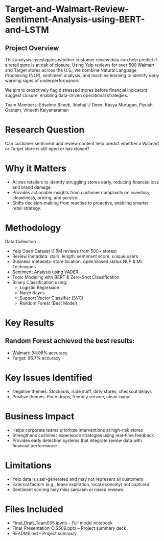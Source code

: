 # Target-and-Walmart-Review-Sentiment-Analysis-using-BERT-and-LSTM
## Project Overview
This analysis investigates whether customer review data can help predict if a retail store is at risk of closure. Using Yelp reviews for over 500 Walmart and Target stores across the U.S., we combine Natural Language Processing (NLP), sentiment analysis, and machine learning to identify early warning signs of underperformance.

We aim to proactively flag distressed stores before financial indicators suggest closure, enabling data-driven operational strategies.

Team Members: Edselmo Biondi, Ibtehaj U Deen, Kavya Murugan, Piyush Gautam, Vineeth Kalyanaraman

# Research Question
Can customer sentiment and review content help predict whether a Walmart or Target store is still open or has closed?

# Why it Matters
- Allows retailers to identify struggling stores early, reducing financial loss and brand damage.
- Provides actionable insights from customer complaints on inventory, cleanliness, pricing, and service.
- Shifts decision-making from reactive to proactive, enabling smarter retail strategy.

# Methodology
Data Collection
- Yelp Open Dataset (1.5M reviews from 500+ stores)
- Review metadata: stars, length, sentiment score, unique users
- Business metadata: store location, open/closed status
NLP & ML Techniques
- Sentiment Analysis using VADER
- Topic Modeling with BERT & Zero-Shot Classification
- Binary Classification using:
   - Logistic Regression
   - Naïve Bayes
   - Support Vector Classifier (SVC)
   - Random Forest (Best Model)

# Key Results
## Random Forest achieved the best results:
  - Walmart: 94.08% accuracy
  - Target: 96.7% accuracy
# Key Issues Identified
  - Negative themes: Stockouts, rude staff, dirty stores, checkout delays
  - Positive themes: Price drops, friendly service, clean layout

# Business Impact
- Helps corporate teams prioritize interventions at high-risk stores
- Strengthens customer experience strategies using real-time feedback
- Provides early detection systems that integrate review data with financial performance

# Limitations
- Yelp data is user-generated and may not represent all customers
- External factors (e.g., lease expiration, local economy) not captured
- Sentiment scoring may miss sarcasm or mixed reviews

# Files Included
- Final_Draft_Team005.ipynb – Full model notebook
- Final_Presentation_CIS509.pptx – Project summary deck
- README.md – Project summary

